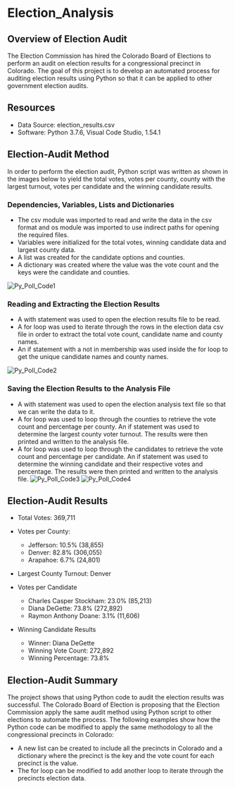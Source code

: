 # Election_Analysis 

## Overview of Election Audit
The Election Commission has hired the Colorado Board of Elections to perform an audit on election results for a congressional precinct in Colorado. The goal of this project is to develop an automated process for auditing election results using Python so that it can be applied to other government election audits. 

## Resources
- Data Source: election_results.csv
- Software: Python 3.7.6, Visual Code Studio, 1.54.1

## Election-Audit Method
In order to perform the election audit, Python script was written as shown in the images below to yield the total votes, votes per county, county with the largest turnout, votes per candidate and the winning candidate results. 

### Dependencies, Variables, Lists and Dictionaries
- The csv module was imported to read and write the data in the csv format and os module was imported to use indirect paths for opening the required files.
- Variables were initialized for the total votes, winning candidate data and largest county data.
- A list was created for the candidate options and counties. 
- A dictionary was created where the value was the vote count and the keys were the candidate and counties.

![Py_Poll_Code1](https://user-images.githubusercontent.com/78664640/111921530-7a204100-8a6b-11eb-9706-8a33164e2b61.png)

### Reading and Extracting the Election Results
- A with statement was used to open the election results file to be read. 
- A for loop was used to iterate through the rows in the election data csv file in order to extract the total vote count, candidate name and county names.  
- An if statement with a not in membership was used inside the for loop to get the unique candidate names and county names. 

![Py_Poll_Code2](https://user-images.githubusercontent.com/78664640/111921541-84dad600-8a6b-11eb-8a19-7337eebbdcc1.png)

### Saving the Election Results to the Analysis File
- A with statement was used to open the election analysis text file so that we can write the data to it. 
- A for loop was used to loop through the counties to retrieve the vote count and percentage per county. An if statement was used to determine the largest county voter turnout. The results were then printed and written to the analysis file.  
- A for loop was used to loop through the candidates to retrieve the vote count and percentage per candidate. An if statement was used to determine the winning candidate and their respective votes and percentage. The results were then printed and written to the analysis file. 
![Py_Poll_Code3](https://user-images.githubusercontent.com/78664640/111922382-d84f2300-8a6f-11eb-8b0f-1a7fbe79c852.png)
![Py_Poll_Code4](https://user-images.githubusercontent.com/78664640/111921547-8dcba780-8a6b-11eb-9faf-9a1fc168da56.png)


## Election-Audit Results
- Total Votes: 369,711

- Votes per County:
  - Jefferson: 10.5% (38,855)
  - Denver: 82.8% (306,055)
  - Arapahoe: 6.7% (24,801)

- Largest County Turnout: Denver

- Votes per Candidate
  - Charles Casper Stockham: 23.0% (85,213)
  - Diana DeGette: 73.8% (272,892)
  - Raymon Anthony Doane: 3.1% (11,606)

- Winning Candidate Results
  - Winner: Diana DeGette
  - Winning Vote Count: 272,892
  - Winning Percentage: 73.8%

## Election-Audit Summary
The project shows that using Python code to audit the election results was successful. The Colorado Board of Election is proposing that the Election Commission apply the same audit method using Python script to other elections to automate the process. The following examples show how the Python code can be modified to apply the same methodology to all the congressional precincts in Colorado:
- A new list can be created to include all the precincts in Colorado and a dictionary where the precinct is the key and the vote count for each precinct is the value. 
- The for loop can be modified to add another loop to iterate through the precincts election data. 
